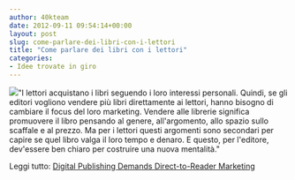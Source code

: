 ```yaml
---
author: 40kteam
date: 2012-09-11 09:54:14+00:00
layout: post
slug: come-parlare-dei-libri-con-i-lettori
title: "Come parlare dei libri con i lettori"
categories:
- Idee trovate in giro
---
```


![](http://40k.it/wp-content/uploads/2012/09/direct_shutterstock_60965887.jpeg)"I lettori acquistano i libri seguendo i loro interessi personali. Quindi, se gli editori vogliono vendere più libri direttamente ai lettori, hanno bisogno di cambiare il focus del loro marketing. Vendere alle librerie significa promuovere il libro pensando al genere, all'argomento, allo spazio sullo scaffale e al prezzo. Ma per i lettori questi argomenti sono secondari per capire se quel libro valga il loro tempo e denaro. E questo, per l'editore, dev'essere ben chiaro per costruire una nuova mentalità."

Leggi tutto: [Digital Publishing Demands Direct-to-Reader Marketing](http://www.digitalbookworld.com/2012/digital-publishing-demands-direct-to-reader-marketing/)
